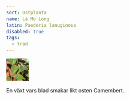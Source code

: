 ```yaml
---
sort: Ostplanta
name: Lá Mo Long
latin: Paederia lanuginosa
disabled: true
tags:
  - träd
---
```


<img src="/img/paederia-lanuginosa.jpg" width="60" data-srcset="1x, 1.5x, 2x" alt="Paederia lanuginosa" data-attribution="https://deaflora.de/Shop/Asiatische-Kostbarkeiten/Kaesepflanze---La-Mo-Long.html">

En växt vars blad smakar likt osten Camembert.
